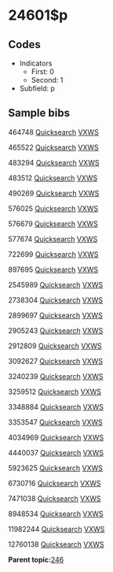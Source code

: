 # 24601$p

## Codes

-   Indicators
    -   First: 0
    -   Second: 1
-   Subfield: p

## Sample bibs

464748 [Quicksearch](https://search.library.yale.edu/catalog/464748) [VXWS](http://prodorbis.library.yale.edu:7014/vxws/GetHoldingsService?bibId=464748)

465522 [Quicksearch](https://search.library.yale.edu/catalog/465522) [VXWS](http://prodorbis.library.yale.edu:7014/vxws/GetHoldingsService?bibId=465522)

483294 [Quicksearch](https://search.library.yale.edu/catalog/483294) [VXWS](http://prodorbis.library.yale.edu:7014/vxws/GetHoldingsService?bibId=483294)

483512 [Quicksearch](https://search.library.yale.edu/catalog/483512) [VXWS](http://prodorbis.library.yale.edu:7014/vxws/GetHoldingsService?bibId=483512)

490269 [Quicksearch](https://search.library.yale.edu/catalog/490269) [VXWS](http://prodorbis.library.yale.edu:7014/vxws/GetHoldingsService?bibId=490269)

576025 [Quicksearch](https://search.library.yale.edu/catalog/576025) [VXWS](http://prodorbis.library.yale.edu:7014/vxws/GetHoldingsService?bibId=576025)

576679 [Quicksearch](https://search.library.yale.edu/catalog/576679) [VXWS](http://prodorbis.library.yale.edu:7014/vxws/GetHoldingsService?bibId=576679)

577674 [Quicksearch](https://search.library.yale.edu/catalog/577674) [VXWS](http://prodorbis.library.yale.edu:7014/vxws/GetHoldingsService?bibId=577674)

722699 [Quicksearch](https://search.library.yale.edu/catalog/722699) [VXWS](http://prodorbis.library.yale.edu:7014/vxws/GetHoldingsService?bibId=722699)

897695 [Quicksearch](https://search.library.yale.edu/catalog/897695) [VXWS](http://prodorbis.library.yale.edu:7014/vxws/GetHoldingsService?bibId=897695)

2545989 [Quicksearch](https://search.library.yale.edu/catalog/2545989) [VXWS](http://prodorbis.library.yale.edu:7014/vxws/GetHoldingsService?bibId=2545989)

2738304 [Quicksearch](https://search.library.yale.edu/catalog/2738304) [VXWS](http://prodorbis.library.yale.edu:7014/vxws/GetHoldingsService?bibId=2738304)

2899697 [Quicksearch](https://search.library.yale.edu/catalog/2899697) [VXWS](http://prodorbis.library.yale.edu:7014/vxws/GetHoldingsService?bibId=2899697)

2905243 [Quicksearch](https://search.library.yale.edu/catalog/2905243) [VXWS](http://prodorbis.library.yale.edu:7014/vxws/GetHoldingsService?bibId=2905243)

2912809 [Quicksearch](https://search.library.yale.edu/catalog/2912809) [VXWS](http://prodorbis.library.yale.edu:7014/vxws/GetHoldingsService?bibId=2912809)

3092627 [Quicksearch](https://search.library.yale.edu/catalog/3092627) [VXWS](http://prodorbis.library.yale.edu:7014/vxws/GetHoldingsService?bibId=3092627)

3240239 [Quicksearch](https://search.library.yale.edu/catalog/3240239) [VXWS](http://prodorbis.library.yale.edu:7014/vxws/GetHoldingsService?bibId=3240239)

3259512 [Quicksearch](https://search.library.yale.edu/catalog/3259512) [VXWS](http://prodorbis.library.yale.edu:7014/vxws/GetHoldingsService?bibId=3259512)

3348884 [Quicksearch](https://search.library.yale.edu/catalog/3348884) [VXWS](http://prodorbis.library.yale.edu:7014/vxws/GetHoldingsService?bibId=3348884)

3353547 [Quicksearch](https://search.library.yale.edu/catalog/3353547) [VXWS](http://prodorbis.library.yale.edu:7014/vxws/GetHoldingsService?bibId=3353547)

4034969 [Quicksearch](https://search.library.yale.edu/catalog/4034969) [VXWS](http://prodorbis.library.yale.edu:7014/vxws/GetHoldingsService?bibId=4034969)

4440037 [Quicksearch](https://search.library.yale.edu/catalog/4440037) [VXWS](http://prodorbis.library.yale.edu:7014/vxws/GetHoldingsService?bibId=4440037)

5923625 [Quicksearch](https://search.library.yale.edu/catalog/5923625) [VXWS](http://prodorbis.library.yale.edu:7014/vxws/GetHoldingsService?bibId=5923625)

6730716 [Quicksearch](https://search.library.yale.edu/catalog/6730716) [VXWS](http://prodorbis.library.yale.edu:7014/vxws/GetHoldingsService?bibId=6730716)

7471038 [Quicksearch](https://search.library.yale.edu/catalog/7471038) [VXWS](http://prodorbis.library.yale.edu:7014/vxws/GetHoldingsService?bibId=7471038)

8948534 [Quicksearch](https://search.library.yale.edu/catalog/8948534) [VXWS](http://prodorbis.library.yale.edu:7014/vxws/GetHoldingsService?bibId=8948534)

11982244 [Quicksearch](https://search.library.yale.edu/catalog/11982244) [VXWS](http://prodorbis.library.yale.edu:7014/vxws/GetHoldingsService?bibId=11982244)

12760138 [Quicksearch](https://search.library.yale.edu/catalog/12760138) [VXWS](http://prodorbis.library.yale.edu:7014/vxws/GetHoldingsService?bibId=12760138)

**Parent topic:**[246](../../tags/246/246.md)

